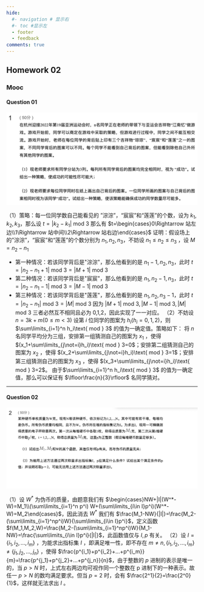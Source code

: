 ```yaml
---
hide:
  #- navigation # 显示右
  #- toc #显示左
  - footer
  - feedback
comments: true
--- 
```

## Homework 02

### Mooc

#### Question 01

![](../../../assets/Pasted%20image%2020241021230242.png)

（1）策略：每一位同学数自己能看见的 ”淙淙”，“宸宸”和“莲莲”的个数，设为 $k_1,k_2,k_3$，那么设 $t=|k_2-k_1| \text{ mod } 3$  那么有 $t=\begin{cases}0\Rightarrow 站左边\\1\Rightarrow 站中间\\2\Rightarrow 站右边\end{cases}$
证明：假设场上的”淙淙”，“宸宸”和“莲莲”的个数分别为 $n_1,n_2,n_3$，不妨设 $n_1\leq n_2\leq n_3$ ，设 $M=n_2-n_1$
- 第一种情况：若该同学背后是"淙淙"，那么他看到的是 $n_1-1,n_2,n_3$，此时 $t=|n_2-n_1+1|\text{ mod } 3=|M+1|\text{ mod } 3$
- 第二种情况：若该同学背后是"宸宸"，那么他看到的是 $n_1,n_2-1,n_3$，此时 $t=|n_2-n_1-1|\text{ mod } 3=|M-1|\text{ mod } 3$
- 第三种情况：若该同学背后是"莲莲"，那么他看到的是 $n_1,n_2,n_3-1$，此时 $t=|n_2-n_1|\text{ mod } 3=|M|\text{ mod } 3$
因为 $|M+1|\text{ mod } 3,|M-1|\text{ mod } 3,|M|\text{ mod } 3$ 三者必然互不相同且必为 0,1,2，因此实现了一一对应。
（2）不妨设 $n=3k+m(0\leq m<3)$ 设第 $i$ 位同学的图案为 $h_i(h_i=0,1,2)$，则 $\sum\limits_{i=1}^n h_i\text{ mod } 3$ 的值为一确定值。策略如下：
将 $n$ 名同学平均分为三组，安排第一组猜测自己的图案为 $x_1$ ，使得 $(x_1+\sum\limits_{j\not=i}h_i)\text{ mod } 3=0$；安排第二组猜测自己的图案为 $x_2$ ，使得 $(x_2+\sum\limits_{j\not=i}h_i)\text{ mod } 3=1$；安排第三组猜测自己的图案为 $x_3$ ，使得 $(x_3+\sum\limits_{j\not=i}h_i)\text{ mod } 3=2$。
由于$\sum\limits_{i=1}^n h_i\text{ mod } 3$ 的值为一确定值，那么可以保证有 $\lfloor\frac{n}{3}\rfloor$ 名同学猜对。 
***
#### Question 02

![](../../../assets/Pasted%20image%2020241022000045.png)

（1）设 $W^*$ 为伪币的质量，由题意我们有 $\begin{cases}NW+|I|(W^*-W)=M_1\\(\sum\limits_{i=1}^n p^i) W+(\sum\limits_{i\in I}p^i)(W^*-W)=M_2\end{cases}$，因此消去 $W^*$ 我们有 $\frac{M_1-NW}{|I|}=\frac{M_2-(\sum\limits_{i=1}^np^i)W}{\sum\limits_{i\in I}p^i}$，定义函数 $f(M_1,M_2,W)=\frac{M_2-(\sum\limits_{i=1}^np^i)W}{M_1-NW}=\frac{\sum\limits_{i\in I}p^i}{|I|}$，此函数值仅与 $I,p$ 有关。
（2）设 $I=\{i_1,i_2,...,i_m\}$ ，为能求出指标集 $I$ ，即满足唯一性，即不存在 $m\not=n,\{i_1,i_2,...,i_m\}\not=\{j_1,j_2,...,j_n\}$ ，使得 $\frac{p^{i_1}+p^{i_2}+...+p^{i_m}}{m}=\frac{p^{j_1}+p^{j_2}+...+p^{j_n}}{n}$，由于整数的 $p$ 进制的表示是唯一的，当 $p > N$ 时，上式左右两边均可视作同一个整数在 p 进制下的一种表示。故任一 $p > N$ 的数均满足要求。但当 $p=2$ 时，会有 $\frac{2^1}{2}=\frac{2^0}{1}$，这样就无法求出 $I$ 。